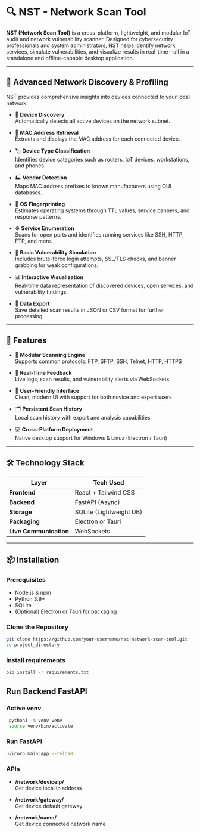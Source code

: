 # 🔍 NST - Network Scan Tool

**NST (Network Scan Tool)** is a cross-platform, lightweight, and modular IoT audit and network vulnerability scanner. Designed for cybersecurity professionals and system administrators, NST helps identify network services, simulate vulnerabilities, and visualize results in real-time—all in a standalone and offline-capable desktop application.

---


## 🧠 Advanced Network Discovery & Profiling

NST provides comprehensive insights into devices connected to your local network:

- 🧭 **Device Discovery**  
  Automatically detects all active devices on the network subnet.

- 🔢 **MAC Address Retrieval**  
  Extracts and displays the MAC address for each connected device.

- 🏷️ **Device Type Classification**  
  Identifies device categories such as routers, IoT devices, workstations, and phones.

- 🏭 **Vendor Detection**  
  Maps MAC address prefixes to known manufacturers using OUI databases.

- 💽 **OS Fingerprinting**  
  Estimates operating systems through TTL values, service banners, and response patterns.

- ⚙️ **Service Enumeration**  
  Scans for open ports and identifies running services like SSH, HTTP, FTP, and more.

- 🔐 **Basic Vulnerability Simulation**  
  Includes brute-force login attempts, SSL/TLS checks, and banner grabbing for weak configurations.

- 📊 **Interactive Visualization**  
  Real-time data representation of discovered devices, open services, and vulnerability findings.

- 💾 **Data Export**  
  Save detailed scan results in JSON or CSV format for further processing.
  
---

## 🚀 Features

- 🔧 **Modular Scanning Engine**  
  Supports common protocols: FTP, SFTP, SSH, Telnet, HTTP, HTTPS

- 📡 **Real-Time Feedback**  
  Live logs, scan results, and vulnerability alerts via WebSockets

- 🧠 **User-Friendly Interface**  
  Clean, modern UI with support for both novice and expert users

- 🗂️ **Persistent Scan History**  
  Local scan history with export and analysis capabilities

- 💻 **Cross-Platform Deployment**  
  Native desktop support for Windows & Linux (Electron / Tauri)

---

## 🛠️ Technology Stack

| Layer       | Tech Used              |
|-------------|------------------------|
| **Frontend** | React + Tailwind CSS   |
| **Backend**  | FastAPI (Async)        |
| **Storage**  | SQLite (Lightweight DB)|
| **Packaging**| Electron or Tauri      |
| **Live Communication** | WebSockets  |

---

## 📦 Installation

### Prerequisites
- Node.js & npm
- Python 3.9+
- SQLite
- (Optional) Electron or Tauri for packaging

### Clone the Repository
```bash
git clone https://github.com/your-username/nst-network-scan-tool.git
cd project_directory
```
### install requirements

```bash
pip install -r requirements.txt
```

## Run Backend FastAPI
### Active venv
```bash
 python3 -m venv venv
 source venv/bin/activate
 ```

### Run FastAPI

```bash
uvicorn main:app --reload
```


### APIs

- **/network/deviceip/**  
  Get device local ip address

- **/network/gateway/**  
  Get device default gateway

- **/network/name/**  
  Get device connected network name

